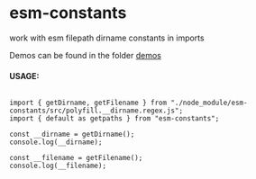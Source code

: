 # esm-constants
work with esm filepath dirname constants in imports

Demos can be found in the folder [demos](https://github.com/ganeshkbhat/esm-file-dir-constants/tree/main/demos)

#### USAGE:

```

import { getDirname, getFilename } from "./node_module/esm-constants/src/polyfill.__dirname.regex.js";
import { default as getpaths } from "esm-constants";

const __dirname = getDirname();
console.log(__dirname);

const __filename = getFilename();
console.log(__filename);

```